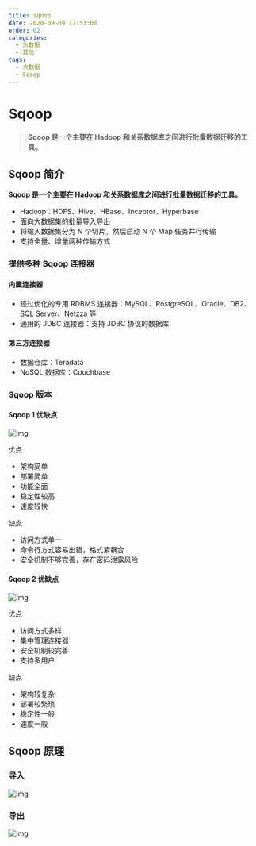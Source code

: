 ```yaml
---
title: sqoop
date: 2020-09-09 17:53:08
order: 02
categories:
  - 大数据
  - 其他
tags:
  - 大数据
  - Sqoop
---
```


# Sqoop

> **Sqoop 是一个主要在 Hadoop 和关系数据库之间进行批量数据迁移的工具。**

## Sqoop 简介

**Sqoop 是一个主要在 Hadoop 和关系数据库之间进行批量数据迁移的工具。**

- Hadoop：HDFS、Hive、HBase、Inceptor、Hyperbase
- 面向大数据集的批量导入导出
- 将输入数据集分为 N 个切片，然后启动 N 个 Map 任务并行传输
- 支持全量、增量两种传输方式

### 提供多种 Sqoop 连接器

#### 内置连接器

- 经过优化的专用 RDBMS 连接器：MySQL、PostgreSQL、Oracle、DB2、SQL Server、Netzza 等
- 通用的 JDBC 连接器：支持 JDBC 协议的数据库

#### 第三方连接器

- 数据仓库：Teradata
- NoSQL 数据库：Couchbase

### Sqoop 版本

#### Sqoop 1 优缺点

![img](https://raw.githubusercontent.com/dunwu/images/master/cs/bigdata/Sqoop/sqoop-architecture.png)

优点

- 架构简单
- 部署简单
- 功能全面
- 稳定性较高
- 速度较快

缺点

- 访问方式单一
- 命令行方式容易出错，格式紧耦合
- 安全机制不够完善，存在密码泄露风险

#### Sqoop 2 优缺点

![img](https://raw.githubusercontent.com/dunwu/images/master/cs/bigdata/Sqoop/sqoop-v2-architecture.png)

优点

- 访问方式多样
- 集中管理连接器
- 安全机制较完善
- 支持多用户

缺点

- 架构较复杂
- 部署较繁琐
- 稳定性一般
- 速度一般

## Sqoop 原理

### 导入

![img](https://raw.githubusercontent.com/dunwu/images/master/cs/bigdata/Sqoop/sqoop-import.png)

### 导出

![img](https://raw.githubusercontent.com/dunwu/images/master/cs/bigdata/Sqoop/sqoop-export.png)